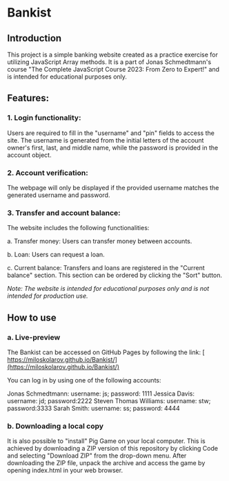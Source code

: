 # Bankist

## Introduction

This project is a simple banking website created as a practice exercise for utilizing JavaScript Array methods. It is a part of Jonas Schmedtmann's course "The Complete JavaScript Course 2023: From Zero to Expert!" and is intended for educational purposes only.

## Features:

### 1. Login functionality:

Users are required to fill in the "username" and "pin" fields to access the site. The username is generated from the initial letters of the account owner's first, last, and middle name, while the password is provided in the account object.

### 2. Account verification:

The webpage will only be displayed if the provided username matches the generated username and password.

### 3. Transfer and account balance:

The website includes the following functionalities:

a. Transfer money: Users can transfer money between accounts.

b. Loan: Users can request a loan.

c. Current balance: Transfers and loans are registered in the "Current balance" section. This section can be ordered by clicking the "Sort" button.

_Note: The website is intended for educational purposes only and is not intended for production use._

## How to use

### a. Live-preview

The Bankist can be accessed on GitHub Pages by following the link:
[ https://miloskolarov.github.io/Bankist/](https://miloskolarov.github.io/Bankist/)

You can log in by using one of the following accounts:

Jonas Schmedtmann: username: js; password: 1111
Jessica Davis: username: jd; password:2222
Steven Thomas Williams: username: stw; password:3333
Sarah Smith: username: ss; password: 4444

### b. Downloading a local copy

It is also possible to "install" Pig Game on your local computer. This is achieved by downloading a ZIP version of this repository by clicking Code and selecting "Download ZIP" from the drop-down menu. After downloading the ZIP file, unpack the archive and access the game by opening index.html in your web browser.
